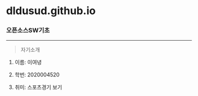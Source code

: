 # dldusud.github.io
### 오픈소스SW기초
***
>자기소개   

  1. 이름: 이여녕   
 
  2. 학번: 2020004520   
 
  3. 취미: 스포츠경기 보기
